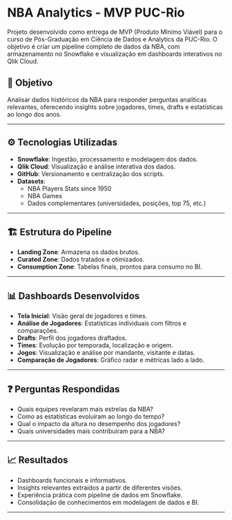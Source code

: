 # NBA Analytics - MVP PUC-Rio

Projeto desenvolvido como entrega de MVP (Produto Mínimo Viável) para o curso de Pós-Graduação em Ciência de Dados e Analytics da PUC-Rio. O objetivo é criar um pipeline completo de dados da NBA, com armazenamento no Snowflake e visualização em dashboards interativos no Qlik Cloud.

## 🎯 Objetivo

Analisar dados históricos da NBA para responder perguntas analíticas relevantes, oferecendo insights sobre jogadores, times, drafts e estatísticas ao longo dos anos.

---

## ⚙️ Tecnologias Utilizadas

- **Snowflake**: Ingestão, processamento e modelagem dos dados.
- **Qlik Cloud**: Visualização e análise interativa dos dados.
- **GitHub**: Versionamento e centralização dos scripts.
- **Datasets**:
  - NBA Players Stats since 1950
  - NBA Games
  - Dados complementares (universidades, posições, top 75, etc.)

---

## 🏗️ Estrutura do Pipeline

- **Landing Zone**: Armazena os dados brutos.
- **Curated Zone**: Dados tratados e otimizados.
- **Consumption Zone**: Tabelas finais, prontos para consumo no BI.

---

## 📊 Dashboards Desenvolvidos

- **Tela Inicial**: Visão geral de jogadores e times.
- **Análise de Jogadores**: Estatísticas individuais com filtros e comparações.
- **Drafts**: Perfil dos jogadores draftados.
- **Times**: Evolução por temporada, localização e origem.
- **Jogos**: Visualização e análise por mandante, visitante e datas.
- **Comparação de Jogadores**: Gráfico radar e métricas lado a lado.

---

## ❓ Perguntas Respondidas

- Quais equipes revelaram mais estrelas da NBA?
- Como as estatísticas evoluíram ao longo do tempo?
- Qual o impacto da altura no desempenho dos jogadores?
- Quais universidades mais contribuíram para a NBA?

---

## 📈 Resultados

- Dashboards funcionais e informativos.
- Insights relevantes extraídos a partir de diferentes visões.
- Experiência prática com pipeline de dados em Snowflake.
- Consolidação de conhecimentos em modelagem de dados e BI.

---
